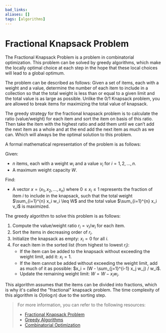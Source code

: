 ```yaml
---
bad_links: 
aliases: []
tags: [algorithms]
---
```

# Fractional Knapsack Problem

The Fractional Knapsack Problem is a problem in combinatorial optimization. This problem can be solved by greedy algorithms, which make the locally optimal choice at each step in the hope that these local choices will lead to a global optimum.

The problem can be described as follows: Given a set of items, each with a weight and a value, determine the number of each item to include in a collection so that the total weight is less than or equal to a given limit and the total value is as large as possible. Unlike the 0/1 Knapsack problem, you are allowed to break items for maximizing the total value of knapsack.

The greedy strategy for the fractional knapsack problem is to calculate the ratio (value/weight) for each item and sort the item on basis of this ratio. Then take the item with the highest ratio and add them until we can’t add the next item as a whole and at the end add the next item as much as we can. Which will always be the optimal solution to this problem.

A formal mathematical representation of the problem is as follows:

Given:
- $n$ items, each with a weight $w_i$ and a value $v_i$ for $i = 1, 2, …, n$.
- A maximum weight capacity $W$.

Find:
- A vector $x = (x_1, x_2, …, x_n)$ where $0 \leq x_i \leq 1$ represents the fraction of item $i$ to include in the knapsack, such that the total weight $\sum_{i=1}^{n} x_i w_i \leq W$ and the total value $\sum_{i=1}^{n} x_i v_i$ is maximized.

The greedy algorithm to solve this problem is as follows:

1. Compute the value/weight ratio $r_i = v_i / w_i$ for each item.
2. Sort the items in decreasing order of $r_i$.
3. Initialize the knapsack as empty: $x_i = 0$ for all $i$.
4. For each item in the sorted list (from highest to lowest $r_i$):
   - If the item can be added to the knapsack without exceeding the weight limit, add it: $x_i = 1$.
   - If the item cannot be added without exceeding the weight limit, add as much of it as possible: $x_i = (W - \sum_{j=1}^{i-1} x_j w_j) / w_i$.
   - Update the remaining weight limit: $W = W - x_i w_i$.

This algorithm assumes that the items can be divided into fractions, which is why it's called the "fractional" knapsack problem. The time complexity of this algorithm is $O(n \log n)$ due to the sorting step.

> For more information, you can refer to the following resources:
> - [Fractional Knapsack Problem](https://www.google.com/search?q=Fractional+Knapsack+Problem)
> - [Greedy Algorithms](https://www.google.com/search?q=Greedy+Algorithms)
> - [Combinatorial Optimization](https://www.google.com/search?q=Combinatorial+Optimization)
